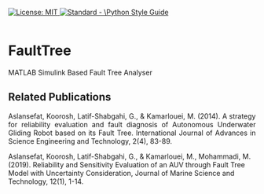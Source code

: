 <p align="left"> </p>

 <a href="https://opensource.org/licenses/MIT"><img src="https://img.shields.io/badge/License-MIT-yellow.svg" alt="License: MIT">
  <a href="https://standardjs.com"><img src="https://img.shields.io/badge/code_style-standard-brightgreen.svg" alt="Standard - \Python Style Guide"></a>

<p align="center">
 <img src=""> </p>

# FaultTree
MATLAB Simulink Based Fault Tree Analyser

## Related Publications
<p align="justify">
Aslansefat, Koorosh, Latif-Shabgahi, G., & Kamarlouei, M. (2014). A strategy for reliability evaluation and fault diagnosis of Autonomous Underwater Gliding Robot based on its Fault Tree. International Journal of Advances in Science Engineering and Technology, 2(4), 83-89.

Aslansefat, Koorosh, Latif-Shabgahi, G., & Kamarlouei, M., Mohammadi, M. (2019). Reliability and Sensitivity Evaluation of an AUV through Fault Tree Model with Uncertainty Consideration, Journal of Marine Science and Technology, 12(1), 1-14. </p>
